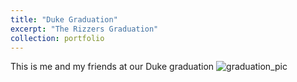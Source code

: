 ```yaml
---
title: "Duke Graduation"
excerpt: "The Rizzers Graduation"
collection: portfolio
---
```


This is me and my friends at our Duke graduation
![graduation_pic](/images/graduation.jpg)